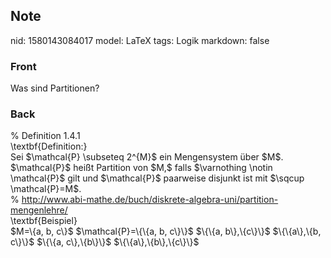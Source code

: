 ## Note
nid: 1580143084017
model: LaTeX
tags: Logik
markdown: false

### Front
Was sind Partitionen?

### Back
<div>% Definition 1.4.1</div><div>
</div><div>\textbf{Definition:}</div><div>
</div>Sei $\mathcal{P} \subseteq 2^{M}$ ein Mengensystem über $M$. <span>$\mathcal{P}$ heißt Partition von $M,$ falls $\varnothing \notin \mathcal{P}$ gilt und $\mathcal{P}$ paarweise disjunkt ist mit $\sqcup \mathcal{P}=M$.</span><div><div><div>
</div></div></div><div>% <a href="http://www.abi-mathe.de/buch/diskrete-algebra-uni/partition-mengenlehre/">http://www.abi-mathe.de/buch/diskrete-algebra-uni/partition-mengenlehre/</a></div><div>
</div><div>\textbf{Beispiel}</div><div>$M=\{a, b, c\}$
$\mathcal{P}=\{\{a, b, c\}\}$
$\{\{a, b\},\{c\}\}$
$\{\{a\},\{b, c\}\}$
$\{\{a, c\},\{b\}\}$
$\{\{a\},\{b\},\{c\}\}$
</div>
